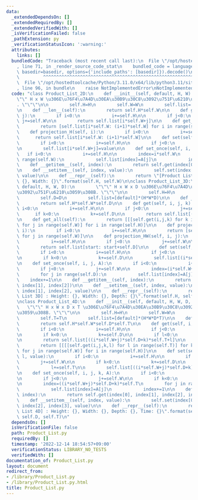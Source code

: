 ```yaml
---
data:
  _extendedDependsOn: []
  _extendedRequiredBy: []
  _extendedVerifiedWith: []
  _isVerificationFailed: false
  _pathExtension: py
  _verificationStatusIcon: ':warning:'
  attributes:
    links: []
  bundledCode: "Traceback (most recent call last):\n  File \"/opt/hostedtoolcache/Python/3.11.0/x64/lib/python3.11/site-packages/onlinejudge_verify/documentation/build.py\"\
    , line 71, in _render_source_code_stat\n    bundled_code = language.bundle(stat.path,\
    \ basedir=basedir, options={'include_paths': [basedir]}).decode()\n          \
    \         ^^^^^^^^^^^^^^^^^^^^^^^^^^^^^^^^^^^^^^^^^^^^^^^^^^^^^^^^^^^^^^^^^^^^^^^^^^^^^^^^^\n\
    \  File \"/opt/hostedtoolcache/Python/3.11.0/x64/lib/python3.11/site-packages/onlinejudge_verify/languages/python.py\"\
    , line 96, in bundle\n    raise NotImplementedError\nNotImplementedError\n"
  code: "class Product_List_2D:\n    def __init__(self, default, H, W):\n        \"\
    \"\" H x W \u306E\u76F4\u7A4D\u30EA\u30B9\u30C8\u3092\u751F\u6210\u3059\u308B\
    . \"\"\"\n\n        self.H=H\n        self.W=W\n        self.list=[default]*(H*W)\n\
    \n    def __len__(self):\n        return self.H*self.W\n\n    def get(self, i,\
    \ j):\n        if i<0:\n            i+=self.H\n\n        if j<0:\n           \
    \ j+=self.W\n\n        return self.list[i*self.W+j]\n\n    def get_all(self):\n\
    \        return [self.list[i*self.W: (i+1)*self.W] for i in range(self.H)]\n\n\
    \    def projection_H(self, i):\n        if i<0:\n            i+=self.H\n\n  \
    \      return self.list[i*self.W: (i+1)*self.W]\n\n    def set(self, i, j, value):\n\
    \        if i<0:\n            i+=self.H\n\n        if j<0:\n            j+=self.W\n\
    \n        self.list[i*self.W+j]=value\n\n    def set_once(self, i, A):\n     \
    \   if i<0:\n            i+=self.H\n\n        index=i*self.W\n        for j in\
    \ range(self.W):\n            self.list[index]=A[j]\n            index+=1\n\n\
    \    def __getitem__(self, index):\n        return self.get(index[0], index[1])\n\
    \n    def __setitem__(self, index, value):\n        self.set(index[0], index[1],\
    \ value)\n\n    def __repr__(self):\n        return \"[Product List 2D] : Height:\
    \ {}, Width: {}\".format(self.H, self.W)\n\nclass Product_List_3D:\n    def __init__(self,\
    \ default, H, W, D):\n        \"\"\" H x W x D \u306E\u76F4\u7A4D\u30EA\u30B9\u30C8\
    \u3092\u751F\u6210\u3059\u308B. \"\"\"\n\n        self.H=H\n        self.W=W\n\
    \        self.D=D\n        self.list=[default]*(H*W*D)\n\n    def __len__(self):\n\
    \        return self.H*self.W*self.D\n\n    def get(self, i, j, k):\n        if\
    \ i<0:\n            i+=self.H\n\n        if j<0:\n            j+=self.W\n\n  \
    \      if k<0:\n            k+=self.D\n\n        return self.list[(i*self.W+j)*self.D+k]\n\
    \n    def get_all(self):\n        return [[[self.get(i,j,k) for k in range(self.D)]\
    \ for j in range(self.W)] for i in range(self.H)]\n\n    def projection_H(self,\
    \ i):\n        if i<0:\n            i+=self.H\n\n        return [self.projection_HW(i,j)\
    \ for j in range(self.W)]\n\n    def projection_HW(self, i, j):\n        if i<0:\n\
    \            i+=self.H\n\n        if j<0:\n            j+=self.W\n\n        start=(i*self.W+j)*self.D\n\
    \        return self.list[start: start+self.D]\n\n    def set(self, i, j, k, value):\n\
    \        if i<0:\n            i+=self.H\n\n        if j<0:\n            j+=self.W\n\
    \n        if k<0:\n            k+=self.D\n\n        self.list[(i*self.W+j)*self.D+k]=value\n\
    \n    def set_once(self, i, j, A):\n        if i<0:\n            i+=self.H\n\n\
    \        if j<0:\n            j+=self.W\n\n        index=(i*self.W+j)*self.D\n\
    \        for j in range(self.D):\n            self.list[index]=A[j]\n        \
    \    index+=1\n\n    def __getitem__(self, index):\n        return self.get(index[0],\
    \ index[1], index[2])\n\n    def __setitem__(self, index, value):\n        self.set(index[0],\
    \ index[1], index[2], value)\n\n    def __repr__(self):\n        return \"[Product\
    \ List 3D] : Height: {}, Width: {}, Depth: {}\".format(self.H, self.W, self.D)\n\
    \nclass Product_List_4D:\n    def __init__(self, default, H, W, D, T):\n     \
    \   \"\"\" H x W x D x T \u306E\u76F4\u7A4D\u30EA\u30B9\u30C8\u3092\u751F\u6210\
    \u3059\u308B. \"\"\"\n\n        self.H=H\n        self.W=W\n        self.D=D\n\
    \        self.T=T\n        self.list=[default]*(H*W*D*T)\n\n    def __len__(self):\n\
    \        return self.H*self.W*self.D*self.T\n\n    def get(self, i, j, k, l):\n\
    \        if i<0:\n            i+=self.H\n\n        if j<0:\n            j+=self.W\n\
    \n        if k<0:\n            k+=self.D\n\n        if l<0:\n            l+=self.T\n\
    \n        return self.list[((i*self.W+j)*self.D+k)*self.T+l]\n\n    def get_all(self):\n\
    \        return [[[[self.get(i,j,k,l) for l in range(self.T)] for k in range(self.D)]\
    \ for j in range(self.W)] for i in range(self.H)]\n\n    def set(self, i, j, k,\
    \ l, value):\n        if i<0:\n            i+=self.H\n\n        if j<0:\n    \
    \        j+=self.W\n\n        if k<0:\n            k+=self.D\n\n        if l<0:\n\
    \            l+=self.T\n\n        self.list[((i*self.W+j)*self.D+k)*self.T+l]=value\n\
    \n    def set_once(self, i, j, k, A):\n        if i<0:\n            i+=self.H\n\
    \n        if j<0:\n            j+=self.W\n\n        if k<0:\n            k+=self.D\n\
    \n        index=((i*self.W+j)*self.D+k)*self.T\n        for j in range(self.T):\n\
    \            self.list[index]=A[j]\n            index+=1\n\n    def __getitem__(self,\
    \ index):\n        return self.get(index[0], index[1], index[2], index[3])\n\n\
    \    def __setitem__(self, index, value):\n        self.set(index[0], index[1],\
    \ index[2], index[3], value)\n\n    def __repr__(self):\n        return \"[Product\
    \ List 4D] : Height: {}, Width: {}, Depth: {}, Time: {}\".format(self.H, self.W,\
    \ self.D, self.T)\n"
  dependsOn: []
  isVerificationFile: false
  path: Product_List.py
  requiredBy: []
  timestamp: '2022-12-14 18:54:57+09:00'
  verificationStatus: LIBRARY_NO_TESTS
  verifiedWith: []
documentation_of: Product_List.py
layout: document
redirect_from:
- /library/Product_List.py
- /library/Product_List.py.html
title: Product_List.py
---
```


